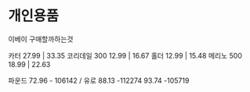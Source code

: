 # 개인용품

이베이 구매할까하는것

카터 27.99 | 33.35
코리데일 300 12.99 | 16.67
홀더 12.99 | 15.48
메리노 500 18.99 | 22.63

파운드 72.96 - 106142 / 유로 88.13 -112274
93.74 -105719
